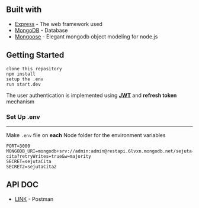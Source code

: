 ## Built with

* [Express](https://expressjs.com/) - The web framework used
* [MongoDB](https://www.mongodb.com/1) - Database
* [Mongoose](https://mongoosejs.com/) - Elegant mongodb object modeling for node.js

## Getting Started
```
clone this repository
npm install
setup the .env
run start.dev
```

The user authentication is implemented using **[JWT](https://jwt.io/)** and **refresh token** mechanism

### Set Up .env

---

Make `.env` file on **each** Node folder for the environment variables

```dosini
PORT=3000
MONGODB_URI=mongodb+srv://admin:admin@restapi.6lvxn.mongodb.net/sejuta-cita?retryWrites=true&w=majority
SECRET=sejutaCita
SECRET2=sejutaCita2
```

## API DOC
* [LINK](https://documenter.getpostman.com/view/13775058/TzRa64Cs) - Postman